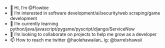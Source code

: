 - 👋 Hi, I’m @Flowbie
- 👀 I’m interested in software development/ai/security/web scraping/game development
- 🌱 I’m currently learning python/java/javascript/pygame/pyscript/django/ServiceNow
- 💞️ I’m looking to collaborate on projects to help me grow as a developer
- 📫 How to reach me twitter @haolehawaiian_ ig: @barrelshawaii

<!---
Flowbie/Flowbie is a ✨ special ✨ repository because its `README.md` (this file) appears on your GitHub profile.
You can click the Preview link to take a look at your changes.
--->
